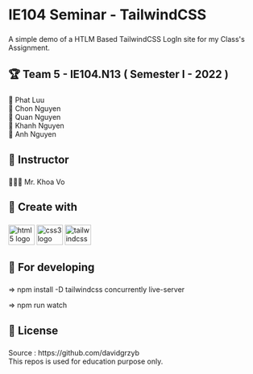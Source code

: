 <h1 align="left">IE104 Seminar - TailwindCSS</h1>

###

<p align="left">A simple demo of a  HTLM Based TailwindCSS LogIn site for my Class's Assignment.</p>

###

<h2 align="left">🏆 Team 5 - IE104.N13 ( Semester I - 2022 )</h2>

###

<p align="left">🐧 Phat Luu<br>🐻 Chon Nguyen<br>🐸 Quan Nguyen<br>🦊 Khanh Nguyen<br>🦄 Anh Nguyen</p>

###

<h2 align="left">🤖 Instructor</h2>

###

<p align="left">👨🏻‍💻 Mr. Khoa Vo</p>

###

<h2 align="left">🚗 Create with</h2>

###

<div align="left">
  <img src="https://cdn.jsdelivr.net/gh/devicons/devicon/icons/html5/html5-original.svg" height="40" width="52" alt="html5 logo"  />
  <img src="https://cdn.jsdelivr.net/gh/devicons/devicon/icons/css3/css3-original.svg" height="40" width="52" alt="css3 logo"  />
  <img src="https://cdn.jsdelivr.net/gh/devicons/devicon/icons/tailwindcss/tailwindcss-original-wordmark.svg" height="40" width="52" alt="tailwindcss logo"  />
</div>

###

<h2 align="left">🚀 For developing</h2>

###

<p align="left"> => npm install -D tailwindcss concurrently live-server</p>
<p align="left"> => npm run watch</p>

###

<h2 align="left">📃 License</h2>

###

<p align="left">Source : https://github.com/davidgrzyb<br>This repos is used for education purpose only.</p>

###
